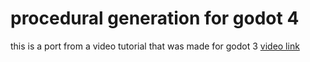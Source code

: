 # procedural generation for godot 4

this is a port from a video tutorial that was made for godot 3
[video link](https://www.youtube.com/watch?v=rWeQ30h25Yg)
